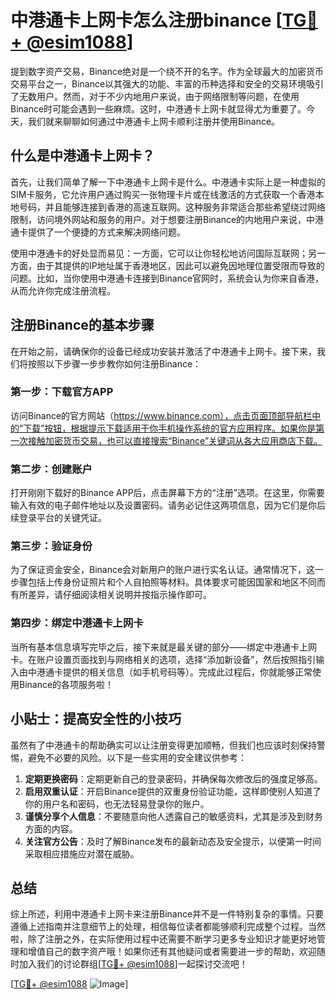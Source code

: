 # 中港通卡上网卡怎么注册binance [[TG💪+ @esim1088](https://t.me/s/esim1088)]

提到数字资产交易，Binance绝对是一个绕不开的名字。作为全球最大的加密货币交易平台之一，Binance以其强大的功能、丰富的币种选择和安全的交易环境吸引了无数用户。然而，对于不少内地用户来说，由于网络限制等问题，在使用Binance时可能会遇到一些麻烦。这时，中港通卡上网卡就显得尤为重要了。今天，我们就来聊聊如何通过中港通卡上网卡顺利注册并使用Binance。

## 什么是中港通卡上网卡？

首先，让我们简单了解一下中港通卡上网卡是什么。中港通卡实际上是一种虚拟的SIM卡服务，它允许用户通过购买一张物理卡片或在线激活的方式获取一个香港本地号码，并且能够连接到香港的高速互联网。这种服务非常适合那些希望绕过网络限制，访问境外网站和服务的用户。对于想要注册Binance的内地用户来说，中港通卡提供了一个便捷的方式来解决网络问题。

使用中港通卡的好处显而易见：一方面，它可以让你轻松地访问国际互联网；另一方面，由于其提供的IP地址属于香港地区，因此可以避免因地理位置受限而导致的问题。比如，当你使用中港通卡连接到Binance官网时，系统会认为你来自香港，从而允许你完成注册流程。

## 注册Binance的基本步骤

在开始之前，请确保你的设备已经成功安装并激活了中港通卡上网卡。接下来，我们将按照以下步骤一步步教你如何注册Binance：

### 第一步：下载官方APP
访问Binance的官方网站（https://www.binance.com），点击页面顶部导航栏中的“下载”按钮，根据提示下载适用于你手机操作系统的官方应用程序。如果你是第一次接触加密货币交易，也可以直接搜索“Binance”关键词从各大应用商店下载。

### 第二步：创建账户
打开刚刚下载好的Binance APP后，点击屏幕下方的“注册”选项。在这里，你需要输入有效的电子邮件地址以及设置密码。请务必记住这两项信息，因为它们是你后续登录平台的关键凭证。

### 第三步：验证身份
为了保证资金安全，Binance会对新用户的账户进行实名认证。通常情况下，这一步骤包括上传身份证照片和个人自拍照等材料。具体要求可能因国家和地区不同而有所差异，请仔细阅读相关说明并按指示操作即可。

### 第四步：绑定中港通卡上网卡
当所有基本信息填写完毕之后，接下来就是最关键的部分——绑定中港通卡上网卡。在账户设置页面找到与网络相关的选项，选择“添加新设备”，然后按照指引输入由中港通卡提供的相关信息（如手机号码等）。完成此过程后，你就能够正常使用Binance的各项服务啦！

## 小贴士：提高安全性的小技巧

虽然有了中港通卡的帮助确实可以让注册变得更加顺畅，但我们也应该时刻保持警惕，避免不必要的风险。以下是一些实用的安全建议供参考：

1. **定期更换密码**：定期更新自己的登录密码，并确保每次修改后的强度足够高。
2. **启用双重认证**：开启Binance提供的双重身份验证功能，这样即使别人知道了你的用户名和密码，也无法轻易登录你的账户。
3. **谨慎分享个人信息**：不要随意向他人透露自己的敏感资料，尤其是涉及到财务方面的内容。
4. **关注官方公告**：及时了解Binance发布的最新动态及安全提示，以便第一时间采取相应措施应对潜在威胁。

## 总结

综上所述，利用中港通卡上网卡来注册Binance并不是一件特别复杂的事情。只要遵循上述指南并注意细节上的处理，相信每位读者都能够顺利完成整个过程。当然啦，除了注册之外，在实际使用过程中还需要不断学习更多专业知识才能更好地管理和增值自己的数字资产哦！如果你还有其他疑问或者需要进一步的帮助，欢迎随时加入我们的讨论群组[[TG💪+ @esim1088](https://t.me/s/esim1088)]一起探讨交流吧！

[[TG💪+ @esim1088](https://t.me/s/esim1088) ![Image](https://i.postimg.cc/4NQfJmqS/Snipaste-2025-05-13-00-14-12.png)]